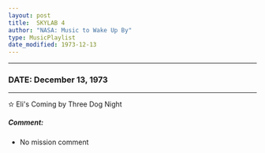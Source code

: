 ```yaml
---
layout: post
title:  SKYLAB 4
author: "NASA: Music to Wake Up By"
type: MusicPlaylist
date_modified: 1973-12-13
---
```


----
### DATE: December 13, 1973
----
✫ Eli's Coming by Three Dog Night

##### Comment:
* No mission comment

